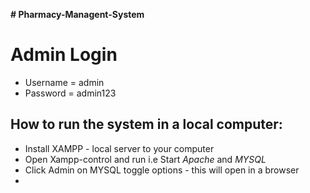 **# Pharmacy-Managent-System**

# Admin Login 
- Username = admin 
- Password = admin123

## How to run the system in a local computer:
- Install XAMPP - local server to your computer
- Open Xampp-control and run i.e Start *Apache* and *MYSQL* 
- Click Admin on MYSQL toggle options - this will open in a browser 
- 
